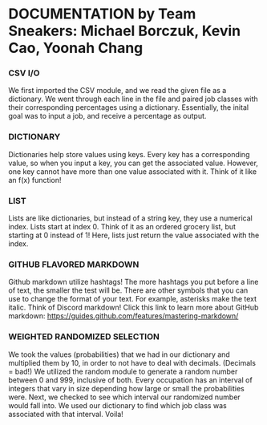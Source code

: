 # DOCUMENTATION by Team Sneakers: Michael Borczuk, Kevin Cao, Yoonah Chang
### CSV I/O
We first imported the CSV module, and we read the given file as a dictionary. We went through each line in the file and paired job classes with their 
corresponding percentages using a dictionary. Essentially, the inital goal was to input a job, and receive a percentage as output.
### DICTIONARY
Dictionaries help store values using keys. Every key has a corresponding value, so when you input a key, you can get the associated value. However, one key cannot have more than one value associated with it. Think of it like an f(x) function!
### LIST
Lists are like dictionaries, but instead of a string key, they use a numerical index. Lists start at index 0. Think of it as an ordered grocery list, but starting at 0 instead of 1! Here, lists just return the value associated with the index.
### GITHUB FLAVORED MARKDOWN
Github markdown utilize hashtags! The more hashtags you put before a line of text, the smaller the test will be. There are other symbols that you can use to change the format of your text. For example, asterisks make the text italic. Think of Discord markdown!
Click this link to learn more about GitHub markdown: https://guides.github.com/features/mastering-markdown/
### WEIGHTED RANDOMIZED SELECTION
We took the values (probabilities) that we had in our dictionary and multiplied them by 10, in order to not have to deal with decimals. (Decimals = bad!) 
We utilized the random module to generate a random number between 0 and 999, inclusive of both. 
Every occupation has an interval of integers that vary in size depending how large or small the probabilities were. 
Next, we checked to see which interval our randomized number would fall into.
We used our dictionary to find which job class was associated with that interval. Voila!

